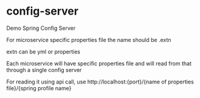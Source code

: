 # config-server
Demo Spring Config Server


For microservice specific properties file the name should be <microservice-name>.extn

extn can be yml or properties

Each microservice will have specific properties file and will read from that through a single config server

For reading it using api call, use http://localhost:{port}/{name of properties file}/{spring profile name}
